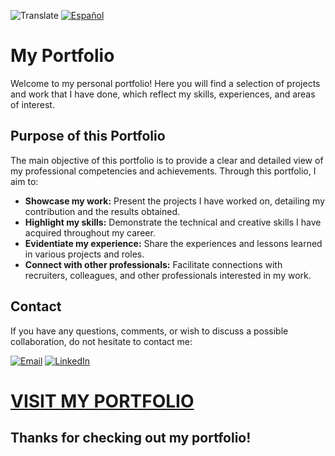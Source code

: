 ![Translate](https://img.icons8.com/?size=40&id=KniCOB9YDHbU&format=png&color=000000)
[![Español](https://img.icons8.com/?size=40&id=Qb3hI60dMM5e&format=png&color=000000)](README.md) 

# My Portfolio

Welcome to my personal portfolio! Here you will find a selection of projects and work that I have done, which reflect my skills, experiences, and areas of interest.

## Purpose of this Portfolio

The main objective of this portfolio is to provide a clear and detailed view of my professional competencies and achievements. Through this portfolio, I aim to:

- **Showcase my work:** Present the projects I have worked on, detailing my contribution and the results obtained.
- **Highlight my skills:** Demonstrate the technical and creative skills I have acquired throughout my career.
- **Evidentiate my experience:** Share the experiences and lessons learned in various projects and roles.
- **Connect with other professionals:** Facilitate connections with recruiters, colleagues, and other professionals interested in my work.

## Contact

If you have any questions, comments, or wish to discuss a possible collaboration, do not hesitate to contact me:

<a href="mailto:ulisacosta@gmail.com" target="_blank">![Email](https://img.icons8.com/?size=60&id=nQ4dZIRCI0nW&format=png&color=000000)</a>
<a href="https://www.linkedin.com/in/adolfo-ulises-martin-acosta" target="_blank">![LinkedIn](https://img.icons8.com/?size=60&id=xuvGCOXi8Wyg&format=png&color=000000)</a>

# **<a href="https://portfolioua.netlify.app/" target="_blank">VISIT MY PORTFOLIO</a>**

## Thanks for checking out my portfolio!